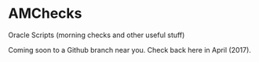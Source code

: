 # AMChecks
Oracle Scripts (morning checks and other useful stuff)

Coming soon to a Github branch near you. Check back here in April (2017).
